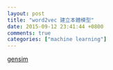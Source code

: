 ```yaml
---
layout: post
title: "word2vec 建立本體模型"
date: 2015-09-12 23:41:44 +0800
comments: true
categories: ["machine learning"]
---
```



<!-- more -->

[gensim]

[gensim]:https://github.com/piskvorky/gensim/